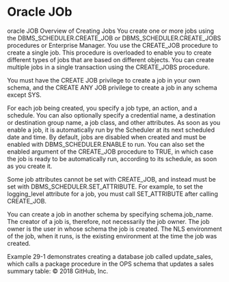 # Oracle JOb

oracle JOB
Overview of Creating Jobs
You create one or more jobs using the DBMS_SCHEDULER.CREATE_JOB or DBMS_SCHEDULER.CREATE_JOBS procedures or Enterprise Manager. You use the CREATE_JOB procedure to create a single job. This procedure is overloaded to enable you to create different types of jobs that are based on different objects. You can create multiple jobs in a single transaction using the CREATE_JOBS procedure.

You must have the CREATE JOB privilege to create a job in your own schema, and the CREATE ANY JOB privilege to create a job in any schema except SYS.

For each job being created, you specify a job type, an action, and a schedule. You can also optionally specify a credential name, a destination or destination group name, a job class, and other attributes. As soon as you enable a job, it is automatically run by the Scheduler at its next scheduled date and time. By default, jobs are disabled when created and must be enabled with DBMS_SCHEDULER.ENABLE to run. You can also set the enabled argument of the CREATE_JOB procedure to TRUE, in which case the job is ready to be automatically run, according to its schedule, as soon as you create it.

Some job attributes cannot be set with CREATE_JOB, and instead must be set with DBMS_SCHEDULER.SET_ATTRIBUTE. For example, to set the logging_level attribute for a job, you must call SET_ATTRIBUTE after calling CREATE_JOB.

You can create a job in another schema by specifying schema.job_name. The creator of a job is, therefore, not necessarily the job owner. The job owner is the user in whose schema the job is created. The NLS environment of the job, when it runs, is the existing environment at the time the job was created.

Example 29-1 demonstrates creating a database job called update_sales, which calls a package procedure in the OPS schema that updates a sales summary table:
© 2018 GitHub, Inc.

